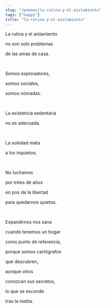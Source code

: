 ```yaml
---
slug: "/poemas/la-rutina-y-el-aislamiento"
tags: ["happy"]
title: "la-rutina-y-el-aislamiento"
---
```

La rutina y el aislamiento

no son solo problemas

de las amas de casa.

&nbsp;

Somos exploradores,

somos sociales,

somos nómadas.

&nbsp;

La existencia sedentaria

no es adecuada.

&nbsp;

La soledad mata

a los inquietos.

&nbsp;

No luchamos

por miles de años

en pos de la libertad

para quedarnos quietos.

&nbsp;

Expandirnos nos sana

cuando tenemos un hogar

como punto de referencia,

porque somos cartógrafos

que descubren,

aunque otros

conozcan sus secretos,

lo que se esconde

tras la niebla.
